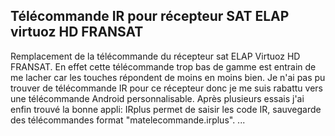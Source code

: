 ## Télécommande IR pour récepteur SAT ELAP virtuoz HD FRANSAT

Remplacement de la télécommande du récepteur sat ELAP Virtuoz HD FRANSAT. En effet cette télécommande trop bas de gamme est entrain de me lacher car les touches répondent de moins en moins bien.
Je n'ai pas pu trouver de télécommande IR pour ce récepteur donc je me suis rabattu vers une télécommande Android personnalisable.
Après plusieurs essais j'ai enfin trouvé la bonne appli:
IRplus permet de saisir les code IR, sauvegarde des télécommandes format "matelecommande.irplus".
...
